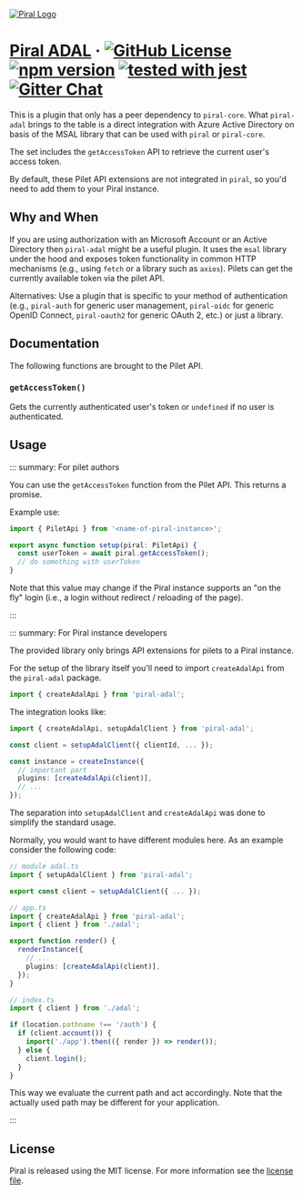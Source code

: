 [![Piral Logo](https://github.com/smapiot/piral/raw/main/docs/assets/logo.png)](https://piral.io)

# [Piral ADAL](https://piral.io) &middot; [![GitHub License](https://img.shields.io/badge/license-MIT-blue.svg)](https://github.com/smapiot/piral/blob/main/LICENSE) [![npm version](https://img.shields.io/npm/v/piral-adal.svg?style=flat)](https://www.npmjs.com/package/piral-adal) [![tested with jest](https://img.shields.io/badge/tested_with-jest-99424f.svg)](https://jestjs.io) [![Gitter Chat](https://badges.gitter.im/gitterHQ/gitter.png)](https://gitter.im/piral-io/community)

This is a plugin that only has a peer dependency to `piral-core`. What `piral-adal` brings to the table is a direct integration with Azure Active Directory on basis of the MSAL library that can be used with `piral` or `piral-core`.

The set includes the `getAccessToken` API to retrieve the current user's access token.

By default, these Pilet API extensions are not integrated in `piral`, so you'd need to add them to your Piral instance.

## Why and When

If you are using authorization with an Microsoft Account or an Active Directory then `piral-adal` might be a useful plugin. It uses the `msal` library under the hood and exposes token functionality in common HTTP mechanisms (e.g., using `fetch` or a library such as `axios`). Pilets can get the currently available token via the pilet API.

Alternatives: Use a plugin that is specific to your method of authentication (e.g., `piral-auth` for generic user management, `piral-oidc` for generic OpenID Connect, `piral-oauth2` for generic OAuth 2, etc.) or just a library.

## Documentation

The following functions are brought to the Pilet API.

### `getAccessToken()`

Gets the currently authenticated user's token or `undefined` if no user is authenticated.

## Usage

::: summary: For pilet authors

You can use the `getAccessToken` function from the Pilet API. This returns a promise.

Example use:

```ts
import { PiletApi } from '<name-of-piral-instance>';

export async function setup(piral: PiletApi) {
  const userToken = await piral.getAccessToken();
  // do something with userToken
}
```

Note that this value may change if the Piral instance supports an "on the fly" login (i.e., a login without redirect / reloading of the page).

:::

::: summary: For Piral instance developers

The provided library only brings API extensions for pilets to a Piral instance.

For the setup of the library itself you'll need to import `createAdalApi` from the `piral-adal` package.

```ts
import { createAdalApi } from 'piral-adal';
```

The integration looks like:

```ts
import { createAdalApi, setupAdalClient } from 'piral-adal';

const client = setupAdalClient({ clientId, ... });

const instance = createInstance({
  // important part
  plugins: [createAdalApi(client)],
  // ...
});
```

The separation into `setupAdalClient` and `createAdalApi` was done to simplify the standard usage.

Normally, you would want to have different modules here. As an example consider the following code:

```ts
// module adal.ts
import { setupAdalClient } from 'piral-adal';

export const client = setupAdalClient({ ... });

// app.ts
import { createAdalApi } from 'piral-adal';
import { client } from './adal';

export function render() {
  renderInstance({
    // ...
    plugins: [createAdalApi(client)],
  });
}

// index.ts
import { client } from './adal';

if (location.pathname !== '/auth') {
  if (client.account()) {
    import('./app').then(({ render }) => render());
  } else {
    client.login();
  }
}
```

This way we evaluate the current path and act accordingly. Note that the actually used path may be different for your application.

:::

## License

Piral is released using the MIT license. For more information see the [license file](./LICENSE).

